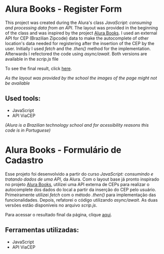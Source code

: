# Alura Books - Register Form

This project was created during the Alura's class *JavaScript: consuming and processing data from an API*. The layout was provided in the beginning of the class and was inspired by the project [Alura Books](https://github.com/daraperini/learning-html-css-alurabooks). I used an external API for CEP (Brazilian Zipcode) data to make the autocomplete of other location's data needed for registering after the insertion of the CEP by the user.
Initially I used *fetch* and the *.then()* method for the implementation. Afterwards I refectored the code using *async/await*. Both versions are available in the *scrip.js* file

To see the final result, click [here](https://formulario-cadastro-alurabooks.vercel.app/).

*As the layout was provided by the school the images of the page might not be available*

## Used tools:

* JavaScript
* API ViaCEP

*(Alura is a Brazilian technology school and for acessibility reasons this code is in Portuguese)*

#

# Alura Books - Formulário de Cadastro

Esse projeto foi desenvolvido a partir do curso *JavaScript: consumindo e tratando dados de uma API*, da Alura. Com o layout base já pronto inspirado no projeto [Alura Books](https://github.com/daraperini/learning-html-css-alurabooks), utilizei uma API externa de CEPs para realizar o autocomplete dos dados do local a partir da inserção do CEP pelo usuário.
Primeiramente utilizei *fetch* com o método *.then()* para implementação das funcionalidades. Depois, refatorei o código utilizando *async/await*. As duas versões estão disponíveis no arquivo *scrip.js*.

Para acessar o resultado final da página, clique [aqui](https://formulario-cadastro-alurabooks.vercel.app/).

## Ferramentas utilizadas:

* JavaScript
* API ViaCEP

